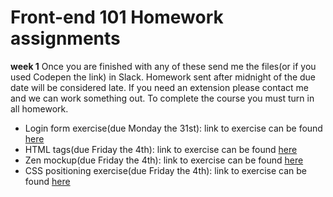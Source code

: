 # Front-end 101 Homework assignments

**week 1**
Once you are finished with any of these send me the files(or if you used Codepen the link) in Slack. Homework sent after midnight of the due date will be considered late. If you need an extension please contact me and we can work something out. To complete the course you must turn in all homework.
  - Login form exercise(due Monday the 31st):
      link to exercise can be found [here](https://github.com/Chelsea-Dover/front-end-101/blob/master/HTML/labs/Exercise_Login.md)
  - HTML tags(due Friday the 4th): link to exercise can be found [here]()
  - Zen mockup(due Friday the 4th): link to exercise can be found [here](https://github.com/Chelsea-Dover/front-end-101/blob/master/CSS_Day_2/labs/zen_lab/zen_mockup.md)
  - CSS positioning exercise(due Friday the 4th): link to exercise can be found [here]()
